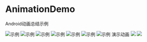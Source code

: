# AnimationDemo
Android动画总结示例

![示例](https://github.com/liuqiangit/AnimationDemo/tree/master/gif/0.png)
![示例](https://github.com/liuqiangit/AnimationDemo/tree/master/gif/1.png)
![示例](https://github.com/liuqiangit/AnimationDemo/tree/master/gif/2.png)
![示例](https://github.com/liuqiangit/AnimationDemo/tree/master/gif/3.png)
![示例](https://github.com/liuqiangit/AnimationDemo/tree/master/gif/4.png)
![示例](https://github.com/liuqiangit/AnimationDemo/tree/master/gif/5.png)
![示例](https://github.com/liuqiangit/AnimationDemo/tree/master/gif/6.png)
演示动画
![](https://github.com/liuqiangit/AnimationDemo/tree/master/gif/demo.gif)
![](https://github.com/liuqiangit/AnimationDemo/tree/master/gif/taiyang.gif)


